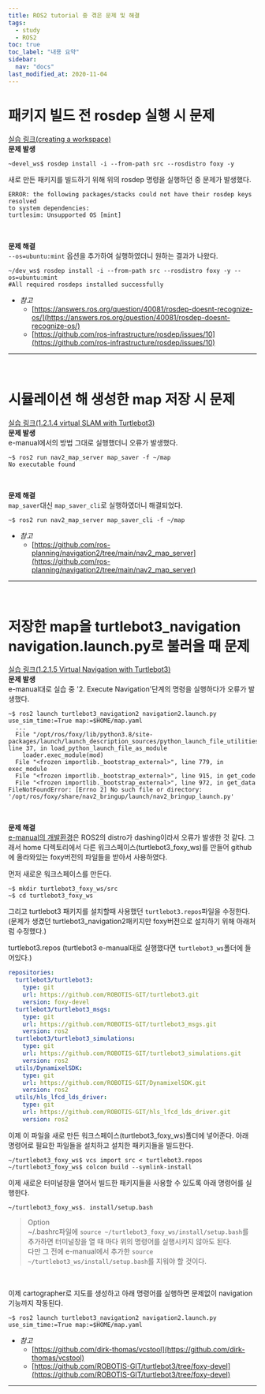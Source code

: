 ```yaml
---
title: ROS2 tutorial 중 겪은 문제 및 해결
tags:
  - study
  - ROS2
toc: true
toc_label: "내용 요약"
sidebar:
  nav: "docs"
last_modified_at: 2020-11-04
---
```


# 패키지 빌드 전 rosdep 실행 시 문제

[실습 링크(creating a workspace)](https://index.ros.org/doc/ros2/Tutorials/Workspace/Creating-A-Workspace/)  
**문제 발생**
```shell
~devel_ws$ rosdep install -i --from-path src --rosdistro foxy -y
```
새로 만든 패키지를 빌드하기 위해 위의 rosdep 명령을 실행하던 중 문제가 발생했다.
```shell
ERROR: the following packages/stacks could not have their rosdep keys resolved
to system dependencies:
turtlesim: Unsupported OS [mint]
```
<br>

**문제 해결**  
`--os=ubuntu:mint` 옵션을 추가하여 실행하였더니 원하는 결과가 나왔다.
```shell
~/dev_ws$ rosdep install -i --from-path src --rosdistro foxy -y --os=ubuntu:mint
#All required rosdeps installed successfully
```

- *참고*
  - [https://answers.ros.org/question/40081/rosdep-doesnt-recognize-os/](https://answers.ros.org/question/40081/rosdep-doesnt-recognize-os/)
  - [https://github.com/ros-infrastructure/rosdep/issues/10](https://github.com/ros-infrastructure/rosdep/issues/10)
---
<br>

# 시뮬레이션 해 생성한 map 저장 시 문제  

[실습 링크(1.2.1.4 virtual SLAM with Turtlebot3)](https://emanual.robotis.com/docs/en/platform/turtlebot3/ros2_simulation/#ros-2-simulation)  
**문제 발생**  
e-manual에서의 방법 그대로 실행했더니 오류가 발생했다.
```shell
~$ ros2 run nav2_map_server map_saver -f ~/map
No executable found
```
<br>

**문제 해결**  
`map_saver`대신 `map_saver_cli`로 실행하였더니 해결되었다.
```shell
~$ ros2 run nav2_map_server map_saver_cli -f ~/map
```

- *참고*  
  - [https://github.com/ros-planning/navigation2/tree/main/nav2_map_server](https://github.com/ros-planning/navigation2/tree/main/nav2_map_server)
---
<br>

# 저장한 map을 turtlebot3_navigation navigation.launch.py로 불러올 때 문제  

[실습 링크(1.2.1.5 Virtual Navigation with Turtlebot3)](https://emanual.robotis.com/docs/en/platform/turtlebot3/ros2_simulation/#ros-2-simulation)  
**문제 발생**  
e-manual대로 실습 중 '2. Execute Navigation'단계의 명령을 실행하다가 오류가 발생했다.  
```
~$ ros2 launch turtlebot3_navigation2 navigation2.launch.py use_sim_time:=True map:=$HOME/map.yaml
  ...
  File "/opt/ros/foxy/lib/python3.8/site-packages/launch/launch_description_sources/python_launch_file_utilities.py", line 37, in load_python_launch_file_as_module
    loader.exec_module(mod)
  File "<frozen importlib._bootstrap_external>", line 779, in exec_module
  File "<frozen importlib._bootstrap_external>", line 915, in get_code
  File "<frozen importlib._bootstrap_external>", line 972, in get_data
FileNotFoundError: [Errno 2] No such file or directory: '/opt/ros/foxy/share/nav2_bringup/launch/nav2_bringup_launch.py'
```
<br>

**문제 해결**  
[e-manual의 개발환경](https://emanual.robotis.com/docs/en/platform/turtlebot3/ros2_setup/#pc-setup)은 ROS2의 distro가 dashing이라서 오류가 발생한 것 같다. 그래서 home 디렉토리에서 다른 워크스페이스(turtlebot3_foxy_ws)를 만들어 github에 올라와있는 foxy버전의 파일들을 받아서 사용하였다.  

먼저 새로운 워크스페이스를 만든다.
```shell
~$ mkdir turtlebot3_foxy_ws/src
~$ cd turtlebot3_foxy_ws
```
그리고 turtlebot3 패키지를 설치할때 사용했던 `turtlebot3.repos`파일을 수정한다.(문제가 생겼던 turtlebot3_navigation2패키지만 foxy버전으로 설치하기 위해 아래처럼 수정했다.)   

turtlebot3.repos (turtlebot3 e-manual대로 실행했다면 `turtlebot3_ws`폴더에 들어있다.)  
```YAML
repositories:
  turtlebot3/turtlebot3:
    type: git
    url: https://github.com/ROBOTIS-GIT/turtlebot3.git
    version: foxy-devel
  turtlebot3/turtlebot3_msgs:
    type: git
    url: https://github.com/ROBOTIS-GIT/turtlebot3_msgs.git
    version: ros2
  turtlebot3/turtlebot3_simulations:
    type: git
    url: https://github.com/ROBOTIS-GIT/turtlebot3_simulations.git
    version: ros2
  utils/DynamixelSDK:
    type: git
    url: https://github.com/ROBOTIS-GIT/DynamixelSDK.git
    version: ros2
  utils/hls_lfcd_lds_driver:
    type: git
    url: https://github.com/ROBOTIS-GIT/hls_lfcd_lds_driver.git
    version: ros2
```
이제 이 파일을 새로 만든 워크스페이스(turtlebot3_foxy_ws)폴더에 넣어준다. 아래 명령어로 필요한 파일들을 설치하고 설치한 패키지들을 빌드한다.
```shell
~/turtlebot3_foxy_ws$ vcs import src < turtlebot3.repos
~/turtlebot3_foxy_ws$ colcon build --symlink-install
```
이제 새로운 터미널창을 열어서 빌드한 패키지들을 사용할 수 있도록 아래 명령어를 실행한다.
```shell
~/turtlebot3_foxy_ws$. install/setup.bash
```

>Option  
> ~/.bashrc파일에 `source ~/turtlebot3_foxy_ws/install/setup.bash`를 추가하면 터미널창을 열 때 마다 위의 명령어를 실행시키지 않아도 된다.  
> 다만 그 전에 e-manual에서 추가한 `source ~/turtlebot3_ws/install/setup.bash`를 지워야 할 것이다.
<br>

이제 cartographer로 지도를 생성하고 아래 명령어를 실행하면 문제없이 navigation기능까지 작동된다.
```shell
~$ ros2 launch turtlebot3_navigation2 navigation2.launch.py use_sim_time:=True map:=$HOME/map.yaml
```
- *참고*
  - [https://github.com/dirk-thomas/vcstool](https://github.com/dirk-thomas/vcstool)
  - [https://github.com/ROBOTIS-GIT/turtlebot3/tree/foxy-devel](https://github.com/ROBOTIS-GIT/turtlebot3/tree/foxy-devel)
---
